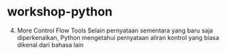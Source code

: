 # workshop-python

4. More Control Flow Tools
Selain pernyataan sementara yang baru saja diperkenalkan, Python mengetahui pernyataan aliran kontrol yang biasa dikenal dari bahasa lain

